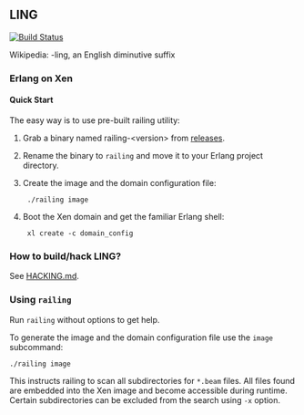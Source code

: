 ## LING

[![Build Status](https://api.travis-ci.org/cloudozer/ling.svg)](https://travis-ci.org/cloudozer/ling)

Wikipedia: -ling, an English diminutive suffix

### Erlang on Xen

#### Quick Start

The easy way is to use pre-built railing utility:

1. Grab a binary named railing-&lt;version&gt; from [releases](https://github.com/cloudozer/ling/releases).

1. Rename the binary to `railing` and move it to your Erlang project directory.

1. Create the image and the domain configuration file:

        ./railing image

1. Boot the Xen domain and get the familiar Erlang shell:

        xl create -c domain_config

### How to build/hack LING?

See [HACKING.md](HACKING.md).

### Using `railing`

Run `railing` without options to get help.

To generate the image and the domain configuration file use the `image`
subcommand:

    ./railing image

This instructs railing to scan all subdirectories for `*.beam` files. All files
found are embedded into the Xen image and become accessible during runtime.
Certain subdirectories can be excluded from the search using `-x` option.
